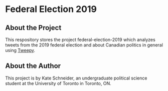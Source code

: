 # Federal Election 2019

## About the Project

This respository stores the project federal-election-2019 which analyzes tweets from the 2019 federal election and about Canadian politics in general using [Tweepy](https://github.com/tweepy/tweepy).

## About the Author

This project is by Kate Schneider, an undergraduate political science student at the University of Toronto in Toronto, ON.
